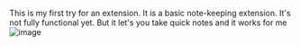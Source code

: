 This is my first try for an extension. It is a basic note-keeping extension. It's not fully functional yet. But it let's you take quick notes and it works for me
![image](https://github.com/doganfurkan/basic-notes/assets/33427049/59afe8fa-59a1-4448-93bb-e01da8a398f3)
